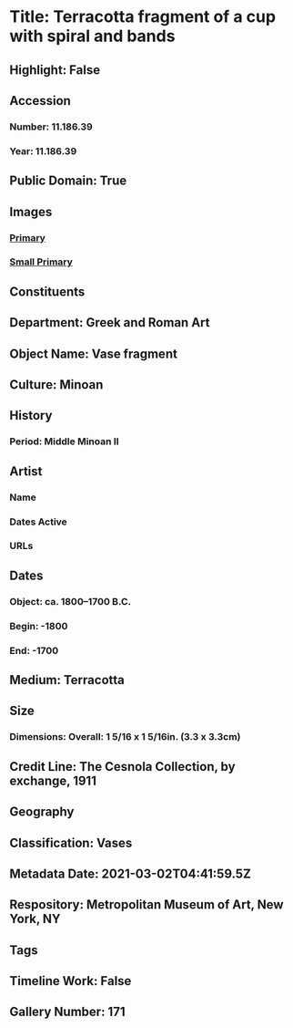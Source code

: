 # Title: Terracotta fragment of a cup with spiral and bands
## Highlight: False
## Accession
### Number: 11.186.39
### Year: 11.186.39
## Public Domain: True
## Images
### [Primary](https://images.metmuseum.org/CRDImages/gr/original/DP121387.jpg)
### [Small Primary](https://images.metmuseum.org/CRDImages/gr/web-large/DP121387.jpg)
## Constituents
## Department: Greek and Roman Art
## Object Name: Vase fragment
## Culture: Minoan
## History
### Period: Middle Minoan II
## Artist
### Name
### Dates Active
### URLs
## Dates
### Object: ca. 1800–1700 B.C.
### Begin: -1800
### End: -1700
## Medium: Terracotta
## Size
### Dimensions: Overall: 1 5/16 x 1 5/16in. (3.3 x 3.3cm)
## Credit Line: The Cesnola Collection, by exchange, 1911
## Geography
## Classification: Vases
## Metadata Date: 2021-03-02T04:41:59.5Z
## Respository: Metropolitan Museum of Art, New York, NY
## Tags
## Timeline Work: False
## Gallery Number: 171